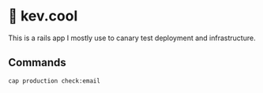 # 👋 kev.cool

This is a rails app I mostly use to canary test deployment and infrastructure.


## Commands

```
cap production check:email
```

